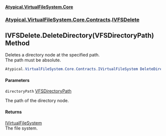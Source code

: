 #### [Atypical.VirtualFileSystem.Core](VirtualFileSystem.md 'VirtualFileSystem')
### [Atypical.VirtualFileSystem.Core.Contracts](VirtualFileSystem.md#Atypical.VirtualFileSystem.Core.Contracts 'Atypical.VirtualFileSystem.Core.Contracts').[IVFSDelete](IVFSDelete.md 'Atypical.VirtualFileSystem.Core.Contracts.IVFSDelete')

## IVFSDelete.DeleteDirectory(VFSDirectoryPath) Method

Deletes a directory node at the specified path.  
The path must be absolute.

```csharp
Atypical.VirtualFileSystem.Core.Contracts.IVirtualFileSystem DeleteDirectory(Atypical.VirtualFileSystem.Core.VFSDirectoryPath directoryPath);
```
#### Parameters

<a name='Atypical.VirtualFileSystem.Core.Contracts.IVFSDelete.DeleteDirectory(Atypical.VirtualFileSystem.Core.VFSDirectoryPath).directoryPath'></a>

`directoryPath` [VFSDirectoryPath](VFSDirectoryPath.md 'Atypical.VirtualFileSystem.Core.VFSDirectoryPath')

The path of the directory node.

#### Returns
[IVirtualFileSystem](IVirtualFileSystem.md 'Atypical.VirtualFileSystem.Core.Contracts.IVirtualFileSystem')  
The file system.